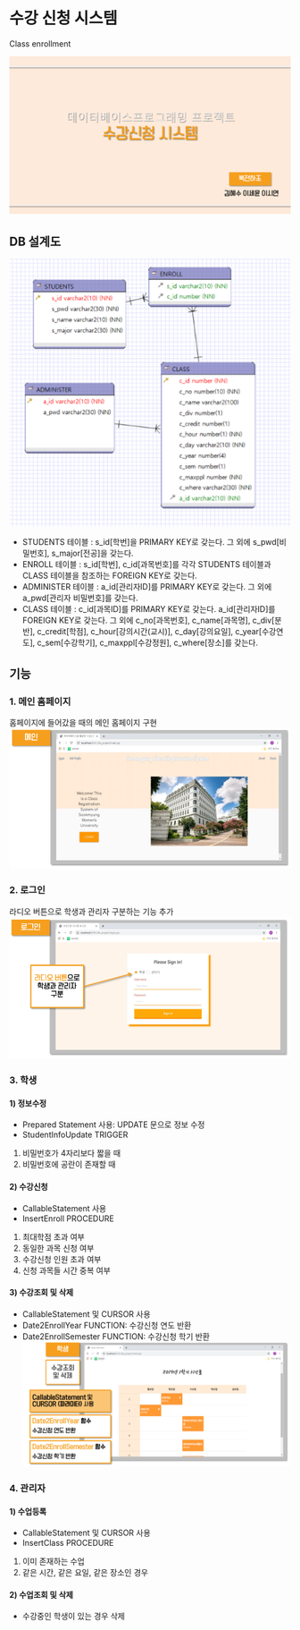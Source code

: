 # 수강 신청 시스템
Class enrollment

![title](./cap/title.PNG)


## DB 설계도

![db_structure](./cap/db_structure.PNG)
-	STUDENTS 테이블
: s_id[학번]을 PRIMARY KEY로 갖는다.
그 외에 s_pwd[비밀번호], s_major[전공]을 갖는다.
-	ENROLL 테이블
: s_id[학번], c_id[과목번호]를 각각 STUDENTS 테이블과 CLASS 테이블을 참조하는 FOREIGN KEY로 갖는다.
-	ADMINISTER 테이블
: a_id[관리자ID]를 PRIMARY KEY로 갖는다.
그 외에 a_pwd[관리자 비밀번호]를 갖는다.
-	CLASS 테이블
: c_id[과목ID]를 PRIMARY KEY로 갖는다.
a_id[관리자ID]를 FOREIGN KEY로 갖는다.
그 외에 c_no[과목번호], c_name[과목명], c_div[분반], c_credit[학점], c_hour[강의시간(교시)], c_day[강의요일], c_year[수강연도], c_sem[수강학기], c_maxppl[수강정원], c_where[장소]를 갖는다.

## 기능

### 1. 메인 홈페이지
홈페이지에 들어갔을 때의 메인 홈페이지 구현
![main](./cap/main.PNG)

### 2. 로그인
라디오 버튼으로 학생과 관리자 구분하는 기능 추가
![login](./cap/login.PNG)

### 3. 학생
#### 1) 정보수정
- Prepared Statement 사용: UPDATE 문으로 정보 수정
- StudentInfoUpdate TRIGGER
1.  비밀번호가 4자리보다 짧을 때 
2. 비밀번호에 공란이 존재할 때
#### 2) 수강신청
- CallableStatement 사용
- InsertEnroll PROCEDURE
1. 최대학점 초과 여부 
2. 동일한 과목 신청 여부 
3. 수강신청 인원 초과 여부 
4. 신청 과목들 시간 중복 여부
#### 3) 수강조회 및 삭제
- CallableStatement 및 CURSOR 사용
- Date2EnrollYear FUNCTION: 수강신청 연도 반환
- Date2EnrollSemester FUNCTION: 수강신청 학기 반환
![timetable](./cap/timetable.PNG)

### 4. 관리자
#### 1) 수업등록
- CallableStatement 및 CURSOR 사용
- InsertClass PROCEDURE
1. 이미 존재하는 수업 
2. 같은 시간, 같은 요일, 같은 장소인 경우
#### 2) 수업조회 및 삭제
- 수강중인 학생이 있는 경우 삭제 
